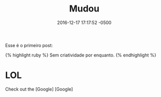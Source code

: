 ﻿---
layout: post
title:  "Mudou"
date:   2016-12-17 17:17:52 -0500
categories: jekyll update
---
Esse é o primeiro post:

{% highlight ruby %}
 Sem criatividade por enquanto.
{% endhighlight %}

<h1>LOL</h1>

Check out the [Google] [Google]

[jekyll-docs]: http://google.com.br

